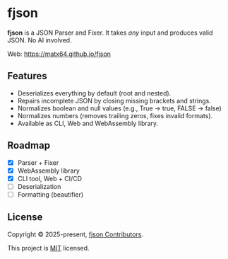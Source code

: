 # fjson

**fjson** is a JSON Parser and Fixer. It takes _any_ input and produces valid JSON. No AI involved.

Web: https://matx64.github.io/fjson

## Features

- Deserializes everything by default (root and nested).
- Repairs incomplete JSON by closing missing brackets and strings.
- Normalizes boolean and null values (e.g., True → true, FALSE → false)
- Normalizes numbers (removes trailing zeros, fixes invalid formats).
- Available as CLI, Web and WebAssembly library.

## Roadmap

- [x] Parser + Fixer
- [x] WebAssembly library
- [x] CLI tool, Web + CI/CD
- [ ] Deserialization
- [ ] Formatting (beautifier)

## License

Copyright © 2025-present, [fjson Contributors](https://github.com/matx64/fjson/graphs/contributors).

This project is [MIT](https://github.com/matx64/fjson/blob/main/LICENSE) licensed.

